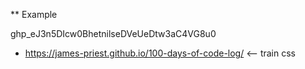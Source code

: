**  Example


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

* https://james-priest.github.io/100-days-of-code-log/   <-- train css